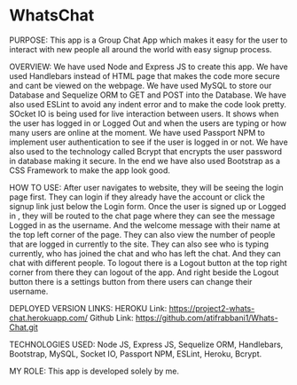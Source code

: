 # WhatsChat

PURPOSE: 
This app is a Group Chat App which makes it easy for the user to interact with new people all around the world with easy signup process.

OVERVIEW:
We have used Node and Express JS to create this app. We have used Handlebars instead of HTML page that makes the code more secure and cant be viewed on the webpage. We have used MySQL to store our Database and Sequelize ORM to GET and POST into the Database. We have also used ESLint to avoid any indent error and to make the code look pretty. SOcket IO is being used for live interaction between users. It shows when the user has logged in or Logged Out and when the users are typing or how many users are online at the moment. We have used Passport NPM to implement user authentication to see if the user is logged in or not. We have also used to the technology called Bcrypt that encrypts the user password in database making it secure. In the end we have also used Bootstrap as a CSS Framework to make the app look good.

HOW TO USE:
After user navigates to website, they will be seeing the login page first. They can login if they already have the account or click the signup link just below the Login form. Once the user is signed up or Logged in , they will be routed to the chat page where they can see the message Logged in as the username. And the welcome message with their name at the top left corner of the page. They can also view the number of people that are logged in currently to the site. They can also see who is typing currently, who has joined the chat and who has left the chat. And they can chat with different people. To logout there is a Logout button at the top right corner from there they can logout of the app. And right beside the Logout button there is a settings button from there users can change their username. 

DEPLOYED VERSION LINKS:
HEROKU Link: https://project2-whats-chat.herokuapp.com/
Github Link: https://github.com/atifrabbani1/Whats-Chat.git

TECHNOLOGIES USED:
Node JS, Express JS, Sequelize ORM, Handlebars, Bootstrap, MySQL, Socket IO, Passport NPM, ESLint, Heroku, Bcrypt.

MY ROLE:
This app is developed solely by me.